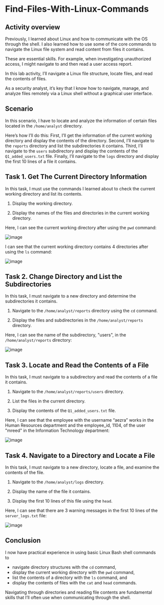 # Find-Files-With-Linux-Commands

<h2>Activity overview</h2>

Previously, I learned about Linux and how to communicate with the OS through the shell. I also learned how to use some of the core commands to navigate the Linux file system and read content from files it contains.

These are essential skills. For example, when investigating unauthorized access, I might navigate to and then read a user access report.

In this lab activity, I’ll navigate a Linux file structure, locate files, and read the contents of files. 

As a security analyst, it’s key that I know how to navigate, manage, and analyze files remotely via a Linux shell without a graphical user interface.

<h2>Scenario</h2>

In this scenario, I have to locate and analyze the information of certain files located in the ```/home/analyst``` directory.

Here’s how I’ll do this: First, I’ll get the information of the current working directory and display the contents of the directory. Second, I’ll navigate to the ```reports``` directory and list the subdirectories it contains. Third, I’ll navigate to the ```users``` subdirectory and display the contents of the ```Q1_added_users.txt``` file. Finally, I’ll navigate to the ```logs``` directory and display the first 10 lines of a file it contains.

<h2>Task 1. Get The Current Directory Information</h2>

In this task, I must use the commands I learned about to check the current working directory and list its contents.

1. Display the working directory.
   
2. Display the names of the files and directories in the current working directory.
   
Here, I can see the current working directory after using the ```pwd``` command:

![image](https://github.com/n8som/Find-Files-With-Linux-Commands/assets/110139109/2dbc2109-1cf4-4d07-8114-545ed0097211)

I can see that the current working directory contains 4 directories after using the ```ls``` command:

![image](https://github.com/n8som/Find-Files-With-Linux-Commands/assets/110139109/01ccf874-3462-41be-ac83-783ab3b47d79)

<h2>Task 2. Change Directory and List the Subdirectories</h2>

In this task, I must navigate to a new directory and determine the subdirectories it contains.

1. Navigate to the ```/home/analyst/reports``` directory using the ```cd``` command.

2. Display the files and subdirectories in the ```/home/analyst/reports``` directory.

Here, I can see the name of the subdirectory, "users", in the ```/home/analyst/reports``` directory:

![image](https://github.com/n8som/Find-Files-With-Linux-Commands/assets/110139109/e43717cb-474a-47bb-8ca3-c053726203d7)

<h2>Task 3. Locate and Read the Contents of a File</h2>

In this task, I must navigate to a subdirectory and read the contents of a file it contains.

1. Navigate to the ```/home/analyst/reports/users``` directory.

2. List the files in the current directory.

3. Display the contents of the ```Q1_added_users.txt``` file.

Here, I can see that the employee with the username “aezra” works in the Human Resources department and the employee_id, 1104, of the user "mreed" in the Information Technology department:

![image](https://github.com/n8som/Find-Files-With-Linux-Commands/assets/110139109/5b9523bb-b73a-4a6e-8942-0687c80a2daf)

<h2>Task 4. Navigate to a Directory and Locate a File</h2>

In this task, I must navigate to a new directory, locate a file, and examine the contents of the file.

1. Navigate to the ```/home/analyst/logs``` directory.

2. Display the name of the file it contains.

3. Display the first 10 lines of this file using the ```head```.

Here, I can see that there are 3 warning messages in the first 10 lines of the ```server_logs.txt``` file:

![image](https://github.com/n8som/Find-Files-With-Linux-Commands/assets/110139109/06c36058-876e-4289-a96a-81c55e6a58d1)

<h2>Conclusion</h2>

I now have practical experience in using basic Linux Bash shell commands to

- navigate directory structures with the ```cd``` command,
- display the current working directory with the ```pwd``` command,
- list the contents of a directory with the ```ls``` command, and
- display the contents of files with the ```cat``` and ```head``` commands.

Navigating through directories and reading file contents are fundamental skills that I’ll often use when communicating through the shell.
